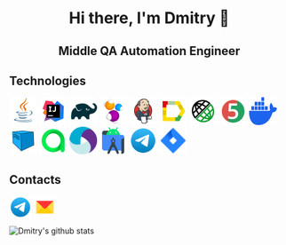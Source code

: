 <h1 align="center">Hi there, I'm Dmitry 👋</h1>
<h2 align="center">Middle QA Automation Engineer</h3>

## Technologies

<p align="left">
<img src="icons/Java.svg" width="50" height="50"  alt="Java"/></a>
<img src="icons/Idea.svg" width="50" height="50"  alt="IDEA"/></a>
<img src="icons/Gradle.svg" width="50" height="50"  alt="Gradle"/></a>
<img src="icons/Selenide.svg" width="50" height="50"  alt="Selenide"/></a>
<img src="icons/Jenkins.svg" width="50" height="50"  alt="Jenkins"/></a>
<img src="icons/Allure_Report.svg" width="50" height="50"  alt="Allure_Report"/></a>
<img src="icons/RestAssured.svg" width="50" height="50"  alt="RestAssured"/></a>
<img src="icons/Junit5.svg" width="50" height="50"  alt="JUnit 5"/></a>
<img src="icons/Docker.svg" width="50" height="50"  alt="Docker"/></a>
<img src="icons/Selenoid.svg" width="50" height="50"  alt="Selenoid"/></a>
<img src="icons/Allure_TO.svg" width="50" height="50"  alt="Allure TestOps"/></a>
<img src="icons/Appium.svg" width="50" height="50"  alt="Appium"/></a>
<img src="icons/android.svg" width="50" height="50"  alt="android"/></a>
<img src="icons/Telegram.svg" width="50" height="50"  alt="telegram"/></a>
<img src="icons/Jira.png" width="50" height="50"  alt="jira"/></a>
</p>

## Contacts
<p align="left">
<a href="https://t.me/the_aerosmith" target="blank"><img align="center" src="icons/Telegram.svg" alt="the_aerosmith" height="40" width="40" /></a>
<a href="mailto:domanovdi@yandex.ru" target="blank"><img align="center" src="icons/Yandex_Mail.svg" alt="domanovdi@yandex.ru" height="40" width="40" /></a>
</p>

![Dmitry's github stats](https://github-readme-stats.vercel.app/api?username=DomanovDI&show_icons=true&theme=dark)
